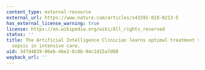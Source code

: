 ```yaml
---
content_type: external-resource
external_url: https://www.nature.com/articles/s41591-018-0213-5
has_external_license_warning: true
license: https://en.wikipedia.org/wiki/All_rights_reserved
status: ''
title: The Artificial Intelligence Clinician learns optimal treatment strategies for
  sepsis in intensive care.
uid: 347d4839-06eb-4be2-8c8b-04c1d15a7d60
wayback_url: ''
---
```

